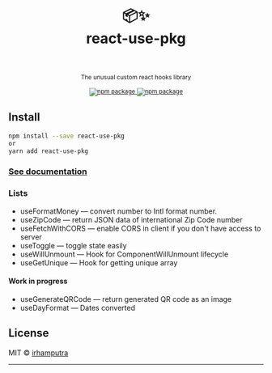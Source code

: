 <div align="center">
<h1>
<br/>
📦✨
<br/>
react-use-pkg
<br/>
<br/>
</h1>

<small>The unusual custom react hooks library</small>

<sup>
<a href="https://www.npmjs.com/package/react-use-pkg">
<img src="https://img.shields.io/npm/v/react-use-pkg.svg" alt="npm package" />
</a>
<a href="#">
<img src="https://travis-ci.com/irhamputra/react-use-pkg.svg?branch=master" alt="npm package" />
</a>
</sup>
</div>

## Install

```bash
npm install --save react-use-pkg
or
yarn add react-use-pkg
```

### [See documentation](https://github.com/irhamputra/react-use-pkg/wiki/docs)

### Lists

- useFormatMoney — convert number to Intl format number.
- useZipCode — return JSON data of international Zip Code number
- useFetchWithCORS — enable CORS in client if you don't have access to server
- useToggle — toggle state easily
- useWillUnmount — Hook for ComponentWillUnmount lifecycle
- useGetUnique — Hook for getting unique array

#### Work in progress

- useGenerateQRCode — return generated QR code as an image
- useDayFormat — Dates converted

## License

MIT © [irhamputra](https://github.com/irhamputra)

---
